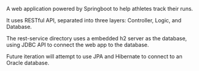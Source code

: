 A web application powered by Springboot to help athletes track their runs. 

It uses RESTful API, separated into three layers: Controller, Logic, and Database.

The rest-service directory uses a embedded h2 server as the database, using JDBC API to connect the web app to the database.

Future iteration will attempt to use JPA and Hibernate to connect to an Oracle database.
